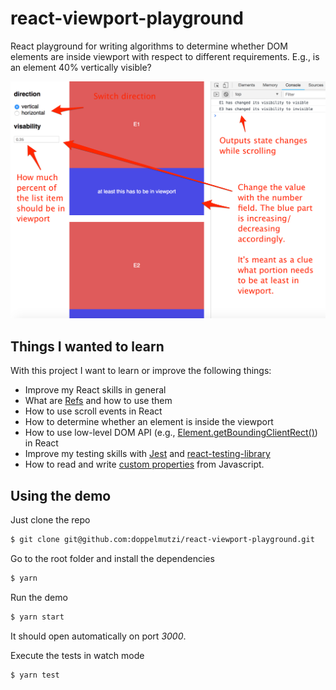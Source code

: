 # react-viewport-playground

React playground for writing algorithms to determine whether DOM elements are inside viewport with respect to different requirements. E.g., is an element 40% vertically visible?

![Screenshot of demo app](./react-viewport-playground.png)

## Things I wanted to learn

With this project I want to learn or improve the following things:

- Improve my React skills in general
- What are [Refs](https://reactjs.org/docs/refs-and-the-dom.html) and how to use them
- How to use scroll events in React
- How to determine whether an element is inside the viewport
- How to use low-level DOM API (e.g., [Element.getBoundingClientRect()](https://developer.mozilla.org/en-US/docs/Web/API/Element/getBoundingClientRect)) in React
- Improve my testing skills with [Jest](https://jestjs.io/) and [react-testing-library](https://github.com/kentcdodds/react-testing-library)
- How to read and write [custom properties](https://developer.mozilla.org/en-US/docs/Web/CSS/--*) from Javascript.

## Using the demo

Just clone the repo

```bash
$ git clone git@github.com:doppelmutzi/react-viewport-playground.git
```

Go to the root folder and install the dependencies

```bash
$ yarn
```

Run the demo

```bash
$ yarn start
```

It should open automatically on port _3000_.

Execute the tests in watch mode

```bash
$ yarn test
```
